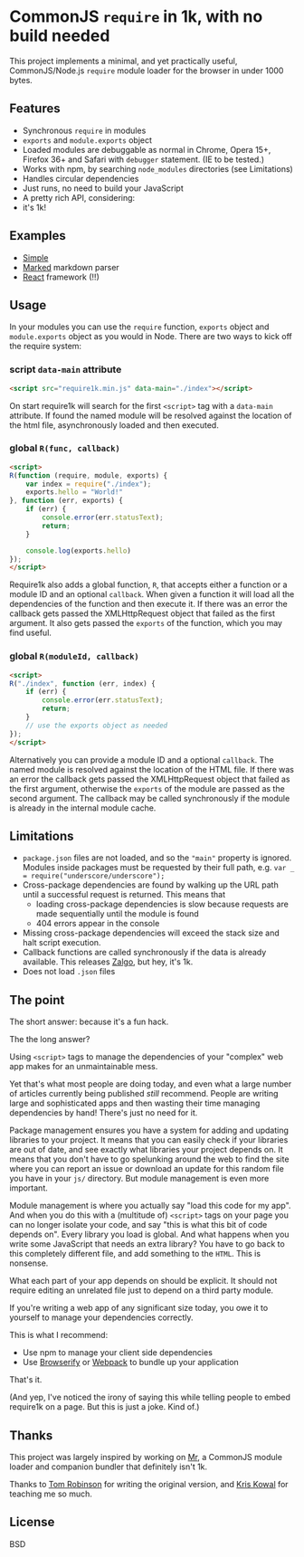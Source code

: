 # CommonJS `require` in 1k, with no build needed

This project implements a minimal, and yet practically useful, CommonJS/Node.js `require` module loader for the browser in under 1000 bytes.

## Features

* Synchronous `require` in modules
* `exports` and `module.exports` object
* Loaded modules are debuggable as normal in Chrome, Opera 15+, Firefox 36+ and Safari with `debugger` statement. (IE to be tested.)
* Works with npm, by searching `node_modules` directories (see Limitations)
* Handles circular dependencies
* Just runs, no need to build your JavaScript
* A pretty rich API, considering:
* it's 1k!

## Examples

* [Simple](examples/simple)
* [Marked](examples/marked) markdown parser
* [React](examples/react) framework (!!)

## Usage

In your modules you can use the `require` function, `exports` object and `module.exports` object as you would in Node. There are two ways to kick off the require system:

### script `data-main` attribute

```html
<script src="require1k.min.js" data-main="./index"></script>
```

On start require1k will search for the first `<script>` tag with a `data-main` attribute. If found the named module will be resolved against the location of the html file, asynchronously loaded and then executed.

### global `R(func, callback)`

```html
<script>
R(function (require, module, exports) {
    var index = require("./index");
    exports.hello = "World!"
}, function (err, exports) {
    if (err) {
        console.error(err.statusText);
        return;
    }

    console.log(exports.hello)
});
</script>
```

Require1k also adds a global function, `R`, that accepts either a function or a module ID and an optional `callback`. When given a function it will load all the dependencies of the function and then execute it. If there was an error the callback gets passed the XMLHttpRequest object that failed as the first argument. It also gets passed the `exports` of the function, which you may find useful.

### global `R(moduleId, callback)`

```html
<script>
R("./index", function (err, index) {
    if (err) {
        console.error(err.statusText);
        return;
    }
    // use the exports object as needed
});
</script>
```

Alternatively you can provide a module ID and a optional `callback`. The named module is resolved against the location of the HTML file. If there was an error the callback gets passed the XMLHttpRequest object that failed as the first argument, otherwise the `exports` of the module are passed as the second argument. The callback may be called synchronously if the module is already in the internal module cache.

## Limitations

* `package.json` files are not loaded, and so the `"main"` property is ignored. Modules inside packages must be requested by their full path, e.g. `var _ = require("underscore/underscore");`
* Cross-package dependencies are found by walking up the URL path until a successful request is returned. This means that
    * loading cross-package dependencies is slow because requests are made sequentially until the module is found
    * 404 errors appear in the console
* Missing cross-package dependencies will exceed the stack size and halt script execution.
* Callback functions are called synchronously if the data is already available. This releases [Zalgo](http://blog.izs.me/post/59142742143/designing-apis-for-asynchrony), but hey, it's 1k.
* Does not load `.json` files


## The point

The short answer: because it's a fun hack.

The the long answer?

Using `<script>` tags to manage the dependencies of your "complex" web app makes for an unmaintainable mess.

Yet that's what most people are doing today, and even what a large number of articles currently being published *still* recommend. People are writing large and sophisticated apps and then wasting their time managing dependencies by hand! There's just no need for it.

Package management ensures you have a system for adding and updating libraries to your project. It means that you can easily check if your libraries are out of date, and see exactly what libraries your project depends on. It means that you don't have to go spelunking around the web to find the site where you can report an issue or download an update for this random file you have in your `js/` directory. But module management is even more important.

Module management is where you actually say "load this code for my app". And when you do this with a (multitude of) `<script>` tags on your page you can no longer isolate your code, and say "this is what this bit of code depends on". Every library you load is global. And what happens when you write some JavaScript that needs an extra library? You have to go back to this completely different file, and add something to the `HTML`. This is nonsense.

What each part of your app depends on should be explicit. It should not require editing an unrelated file just to depend on a third party module.

If you're writing a web app of any significant size today, you owe it to yourself to manage your dependencies correctly.

This is what I recommend:

* Use npm to manage your client side dependencies
* Use [Browserify](http://browserify.org/) or [Webpack](http://webpack.github.io/) to bundle up your application

That's it.

(And yep, I've noticed the irony of saying this while telling people to embed require1k on a page. But this is just a joke. Kind of.)

## Thanks

This project was largely inspired by working on [Mr](https://github.com/montagejs/mr), a CommonJS module loader and companion bundler that definitely isn't 1k.

Thanks to [Tom Robinson](https://twitter.com/tlrobinson) for writing the original version, and [Kris Kowal](https://twitter.com/kriskowal) for teaching me so much.

## License

BSD
